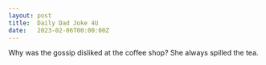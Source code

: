 ```yaml
---
layout: post
title:  Daily Dad Joke 4U
date:   2023-02-06T00:00:00Z
---
```

Why was the gossip disliked at the coffee shop? She always spilled the tea.
